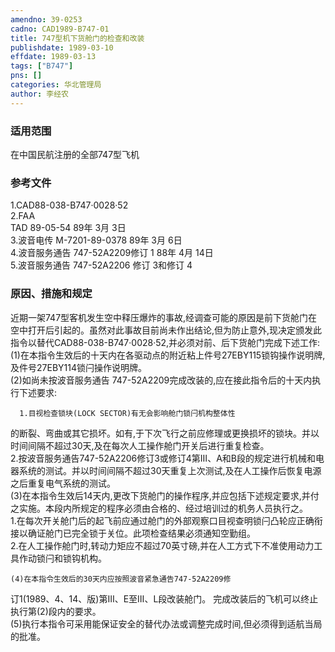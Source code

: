 ```yaml
---
amendno: 39-0253  
cadno: CAD1989-B747-01  
title: 747型机下货舱门的检查和改装  
publishdate: 1989-03-10  
effdate: 1989-03-13  
tags: ["B747"]  
pns: []  
categories: 华北管理局  
author: 李经农  
---
```

  
### 适用范围  
在中国民航注册的全部747型飞机  
  
<!--more-->  
### 参考文件  
1.CAD88-038-B747·0028·52  
    2.FAA  
TAD 89-05-54 89年 3月 3日  
    3.波音电传 M-7201-89-0378 89年 3月 6日  
    4.波音服务通告 747-52A2209修订 1 88年 4月 14日  
    5.波音服务通告 747-52A2206 修订 3和修订 4  
  
### 原因、措施和规定  
近期一架747型客机发生空中释压爆炸的事故,经调查可能的原因是前下货舱门在空中打开后引起的。虽然对此事故目前尚未作出结论,但为防止意外,现决定颁发此指令以替代CAD88-038-B747·0028·52,并必须对前、后下货舱门完成下述工作:  
    (1)在本指令生效后的十天内在各驱动点的附近粘上件号27EBY115锁钩操作说明牌,及件号27EBY114锁闩操作说明牌。  
    (2)如尚未按波音服务通告 747-52A2209完成改装的,应在接此指令后的十天内执行下述要求:  
  
      1.目视检查锁块(LOCK SECTOR)有无会影响舱门锁闩机构整体性  
  
的断裂、弯曲或其它损坏。如有,于下次飞行之前应修理或更换损坏的锁块。并以时间间隔不超过30天,及在每次人工操作舱门开关后进行重复检查。  
      2.按波音服务通告747-52A2206修订3或修订4第Ⅲ、A和B段的规定进行机械和电器系统的测试。并以时间间隔不超过30天重复上次测试,及在人工操作后恢复电源之后重复电气系统的测试。  
    (3)在本指令生效后14天内,更改下货舱门的操作程序,并应包括下述规定要求,并付之实施。本段内所规定的程序必须由合格的、经过培训过的机务人员执行之。  
      1.在每次开关舱门后的起飞前应通过舱门的外部观察口目视查明锁闩凸轮应正确衔接以确证舱门已完全锁于关位。此项检查结果必须通知空勤组。  
      2.在人工操作舱门时,转动力矩应不超过70英寸磅,并在人工方式下不准使用动力工具作动锁闩和锁钩机构。  
  
    (4)在本指令生效后的30天内应按照波音紧急通告747-52A2209修  
订1(1989、4、14、版)第Ⅲ、E至Ⅲ、L段改装舱门。 完成改装后的飞机可以终止执行第(2)段内的要求。  
    (5)执行本指令可采用能保证安全的替代办法或调整完成时间,但必须得到适航当局的批准。  
